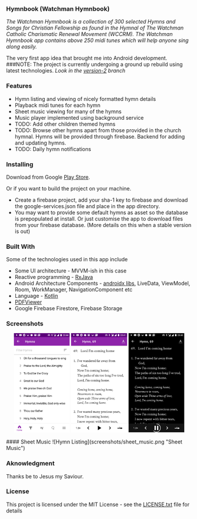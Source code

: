 ### Hymnbook (Watchman Hymnbook)
*The Watchman Hymnbook is a collection of 300 selected Hymns and Songs for Christian Fellowship as found in the Hymnal of The Watchman Catholic Charismatic Renewal Movement (WCCRM). The Watchman Hymnbook app contains above 250 midi tunes which will help anyone sing along easily.*

The very first app idea that brought me into Android development.  
###NOTE: The project is currently undergoing a ground up rebuild using latest technologies. *Look in the [version-2](tree/version-2) branch*

### Features
* Hymn listing and viewing of nicely formatted hymn details
* Playback midi tunes for each hymn
* Sheet music viewing for many of the hymns
* Music player implemented using background service
* TODO: Add other children themed hymns
* TODO: Browse other hymns apart from those provided in the church hymnal. Hymns will be provided through firebase. Backend for adding and updating hymns.
* TODO: Daily hymn notifications

### Installing
Download from Google [Play Store](https://play.google.com/store/apps/details?id=com.techbeloved.hymnbook).

Or if you want to build the project on your machine.

* Create a firebase project, add your sha-1 key to firebase and download the google-services.json file and place in the app directory.
* You may want to provide some default hymns as asset so the database is prepopulated at install. Or just customise the app to download files from your firebase database. (More details on this when a stable version is out)

### Built With
Some of the technologies used in this app include

* Some UI architecture - MVVM-ish in this case
* Reactive programming - [RxJava](https://github.com/ReactiveX/RxJava)
* Android Architecture Components - [androidx libs](https://developer.android.com/jetpack/androidx/), LiveData, ViewModel, Room, WorkManager, NavigationComponent etc
* Language - [Kotlin](https://github.com/JetBrains/kotlin)
* [PDFViewer](https://github.com/barteksc/AndroidPdfViewer)
* Google Firebase Firestore, Firebase Storage


### Screenshots
<p align="center">
<a href="" target="_blank" alt="Hymn listing"><img src="screenshots/hymn_listing.png" width="30%"/></a>
<a href="" target="_blank" alt="Hymn Detail"><img src="screenshots/hymn_detail.png" width="30%"/></a>
<a href="" target="_blank" alt="Dark Mode"><img src="screenshots/hymn_detail_dark_mode.png" width="30%"/></a>
</p>
#### Sheet Music
![Hymn Listing](screenshots/sheet_music.png "Sheet Music")

### Aknowledgment
Thanks be to Jesus my Saviour.

### License
This project is licensed under the MIT License - see the [LICENSE.txt](LICENSE.txt) file for details